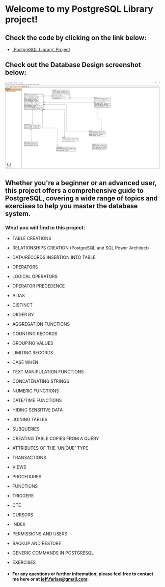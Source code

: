 # Welcome to my PostgreSQL Library project! <br>
## Check the code by clicking on the link below:
- ['PostgreSQL Library' Project](https://github.com/Kanvas33/PostgreSQL-Library/blob/main/Library.sql)

## Check out the Database Design screenshot below:
!['Library Database Design' Entity-Relationship (ER) model using SQL Power Architect ](https://github.com/Kanvas33/PostgreSQL-Library/blob/main/Library_Database.Design.png)

## Whether you're a beginner or an advanced user, this project offers a comprehensive guide to PostgreSQL, covering a wide range of topics and exercises to help you master the database system.

### What you will find in this project:

- TABLE CREATIONS
- RELATIONSHIPS CREATION (PostgreSQL and SQL Power Architect)
- DATA/RECORDS INSERTION INTO TABLE
- OPERATORS
- LOGICAL OPERATORS
- OPERATOR PRECEDENCE
- ALIAS
- DISTINCT
- ORDER BY
- AGGREGATION FUNCTIONS
- COUNTING RECORDS
- GROUPING VALUES
- LIMITING RECORDS
- CASE WHEN
- TEXT MANIPULATION FUNCTIONS
- CONCATENATING STRINGS
- NUMERIC FUNCTIONS
- DATE/TIME FUNCTIONS
- HIDING SENSITIVE DATA
- JOINING TABLES
- SUBQUERIES
- CREATING TABLE COPIES FROM A QUERY
- ATTRIBUTES OF THE 'UNIQUE' TYPE
- TRANSACTIONS
- VIEWS
- PROCEDURES
- FUNCTIONS
- TRIGGERS
- CTE
- CURSORS
- INDEX
- PERMISSIONS AND USERS
- BACKUP AND RESTORE
- GENERIC COMMANDS IN POSTGRESQL
- EXERCISES  


- #### For any questions or further information, please feel free to contact me here or at jeff.farias@gmail.com.
